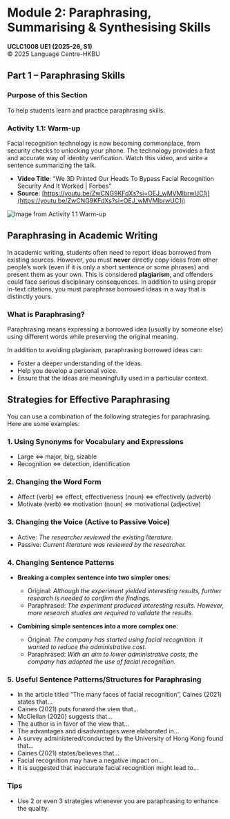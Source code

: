 # Module 2: Paraphrasing, Summarising & Synthesising Skills
**UCLC1008 UE1 (2025-26, S1)**  
© 2025 Language Centre-HKBU

## Part 1 – Paraphrasing Skills

### Purpose of this Section
To help students learn and practice paraphrasing skills.

### Activity 1.1: Warm-up
Facial recognition technology is now becoming commonplace, from security checks to unlocking your phone. The technology provides a fast and accurate way of identity verification. Watch this video, and write a sentence summarizing the talk.

- **Video Title**: "We 3D Printed Our Heads To Bypass Facial Recognition Security And It Worked | Forbes"
- **Source**: [https://youtu.be/ZwCNG9KFdXs?si=OEJ_wMVMlbrwUC1j](https://youtu.be/ZwCNG9KFdXs?si=OEJ_wMVMlbrwUC1j)

![Image from Activity 1.1 Warm-up](images/Activity_11_Warm-up_p1_0.jpeg)

## Paraphrasing in Academic Writing

In academic writing, students often need to report ideas borrowed from existing sources. However, you must **never** directly copy ideas from other people’s work (even if it is only a short sentence or some phrases) and present them as your own. This is considered **plagiarism**, and offenders could face serious disciplinary consequences. In addition to using proper in-text citations, you must paraphrase borrowed ideas in a way that is distinctly yours.

### What is Paraphrasing?
Paraphrasing means expressing a borrowed idea (usually by someone else) using different words while preserving the original meaning.

In addition to avoiding plagiarism, paraphrasing borrowed ideas can:
- Foster a deeper understanding of the ideas.
- Help you develop a personal voice.
- Ensure that the ideas are meaningfully used in a particular context.

## Strategies for Effective Paraphrasing

You can use a combination of the following strategies for paraphrasing. Here are some examples:

### 1. Using Synonyms for Vocabulary and Expressions
- Large ⇔ major, big, sizable
- Recognition ⇔ detection, identification

### 2. Changing the Word Form
- Affect (verb) ⇔ effect, effectiveness (noun) ⇔ effectively (adverb)
- Motivate (verb) ⇔ motivation (noun) ⇔ motivational (adjective)

### 3. Changing the Voice (Active to Passive Voice)
- Active: *The researcher reviewed the existing literature.*
- Passive: *Current literature was reviewed by the researcher.*

### 4. Changing Sentence Patterns
- **Breaking a complex sentence into two simpler ones**:  
  - Original: *Although the experiment yielded interesting results, further research is needed to confirm the findings.*  
  - Paraphrased: *The experiment produced interesting results. However, more research studies are required to validate the results.*
  
- **Combining simple sentences into a more complex one**:  
  - Original: *The company has started using facial recognition. It wanted to reduce the administrative cost.*  
  - Paraphrased: *With an aim to lower administrative costs, the company has adopted the use of facial recognition.*

### 5. Useful Sentence Patterns/Structures for Paraphrasing
- In the article titled “The many faces of facial recognition”, Caines (2021) states that…
- Caines (2021) puts forward the view that…
- McClellan (2020) suggests that…
- The author is in favor of the view that…
- The advantages and disadvantages were elaborated in…
- A survey administered/conducted by the University of Hong Kong found that…
- Caines (2021) states/believes that…
- Facial recognition may have a negative impact on…
- It is suggested that inaccurate facial recognition might lead to…

### Tips
- Use 2 or even 3 strategies whenever you are paraphrasing to enhance the quality.